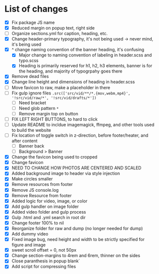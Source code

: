 # List of changes

- [x] Fix package JS name
- [x] Reduced margin on popup text, right side
- [ ] Organize sections.yml for caption, heading, etc.
- [x] Change header-primary typography, it's not being used -> never mind, it's being used
- [x] ^ change naming convention of the banner heading, it's confusing
  - [x] Major change to naming convention of labeling in header.scss and typo.scss
  - [x] Heading is primarily reserved for h1, h2, h3 elements, banner is for the heading, and majority of typogrpahy goes there
- [x] Remove dead files
- [x] Change line height and dimensions of heading in header.scss
- [ ] Move favicon to raw, make a placeholder in there
- [ ] Fix gulp ignore files `.src(['src/vid/**/*.{mov,webm,mp4}', '!src/vid/raw/*', '!src/vid/drafts/*'])`
  - [ ] Need bracket
  - [ ] Need glob pattern `*`
  - [ ] Remove margin top on button
- [ ] FIX LEFT RIGHT BUTTONS, to hard to click
- [ ] Update README to incldue imagemagick, ffmpeg, and other tools used to build the website
- [ ] Fix location of toggle switch in z-direction, before footer/heater, and after content
  - [ ] Banner back
  - [ ] Background > Banner
- [x] Change the favicon being used to cropped
- [x] Change favicon
- [x] NEED TO CHANGE HOW PHOTOS ARE CENTERED AND SCALED
- [x] Added background image to header via style injection
- [x] Make circles smaller
- [x] Remove resources from footer
- [x] Remove JS console.log
- [x] Remove Resource from footer
- [x] Added logic for video, image, or color
- [x] Add gulp handler on image folder
- [x] Added video folder and gulp process
- [x] Gulp .html and .yml search in root dir
- [x] Change footer 100% to nil
- [x] Reorganize folder for raw and dump (no longer needed for dump)
- [x] Add dummy video
- [x] Fixed image bug, need height and width to be strictly specified for figure and image
- [x] sweet scroll offset = 0, not 50px
- [x] Change section-margins to 4rem and 6rem, thinner on the sides
- [x] Close paranthesis in popup blank`
- [x] Add script for compressing files